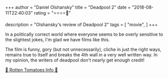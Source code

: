 +++
author = "Daniel Olshansky"
title = "Deadpool 2"
date = "2018-08-11T22:40:03"
rating = "⭐⭐⭐⭐🌟"

description = "Olshansky's review of Deadpool 2"
tags = [
    "movie",
]
+++


In a politically correct world where everyone seems to be overly sensitive to the slightest jokes, I'm glad we have films like this.

The film is funny, gory (but not unnecessarily), cliche in just the right ways, remains true to itself and breaks the 4th wall in a very well written way. In my opinion, the writers of deadpool don't nearly get enough credit!

[🍅 Rotten Tomatoes Info 🍅](https://www.rottentomatoes.com//m/deadpool_2)